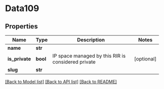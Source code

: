 # Data109

## Properties
Name | Type | Description | Notes
------------ | ------------- | ------------- | -------------
**name** | **str** |  | 
**is_private** | **bool** | IP space managed by this RIR is considered private | [optional] 
**slug** | **str** |  | 

[[Back to Model list]](../README.md#documentation-for-models) [[Back to API list]](../README.md#documentation-for-api-endpoints) [[Back to README]](../README.md)


